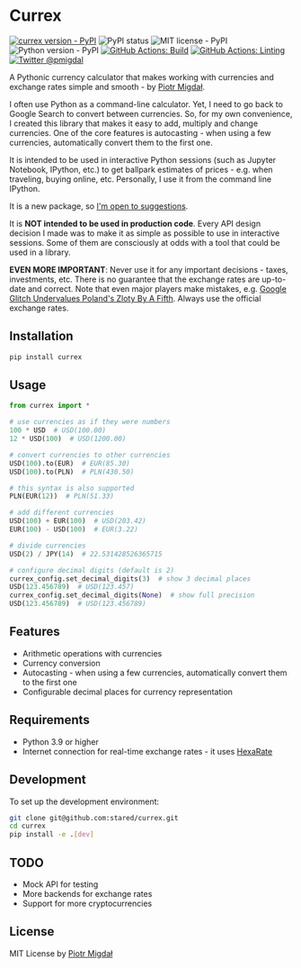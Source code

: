 # Currex

[![currex version - PyPI](https://img.shields.io/pypi/v/currex)](https://pypi.org/project/currex/)
![PyPI status](https://img.shields.io/pypi/status/currex.svg)
![MIT license - PyPI](https://img.shields.io/pypi/l/currex.svg)
![Python version - PyPI](https://img.shields.io/pypi/pyversions/currex.svg)
[![GitHub Actions: Build](https://img.shields.io/github/actions/workflow/status/stared/currex/test.yml?branch=main)](https://github.com/stared/currex/actions)
[![GitHub Actions: Linting](https://img.shields.io/github/actions/workflow/status/stared/currex/lint.yml?branch=main&label=linting)](https://github.com/stared/currex/actions)
[![Twitter @pmigdal](https://img.shields.io/twitter/follow/pmigdal)](https://twitter.com/pmigdal)

A Pythonic currency calculator that makes working with currencies and exchange rates simple and smooth - by [Piotr Migdał](https://p.migdal.pl/).

I often use Python as a command-line calculator. Yet, I need to go back to Google Search to convert between currencies. So, for my own convenience, I created this library that makes it easy to add, multiply and change currencies. One of the core features is autocasting - when using a few currencies, automatically convert them to the first one.

It is intended to be used in interactive Python sessions (such as Jupyter Notebook, IPython, etc.) to get ballpark estimates of prices - e.g. when traveling, buying online, etc. Personally, I use it from the command line IPython.

It is a new package, so [I'm open to suggestions](https://github.com/stared/currex/issues).

It is **NOT intended to be used in production code**. Every API design decision I made was to make it as simple as possible to use in interactive sessions. Some of them are consciously at odds with a tool that could be used in a library.

**EVEN MORE IMPORTANT**: Never use it for any important decisions - taxes, investments, etc. There is no guarantee that the exchange rates are up-to-date and correct. Note that even major players make mistakes, e.g. [Google Glitch Undervalues Poland's Zloty By A Fifth](https://www.barrons.com/news/google-glitch-undervalues-poland-s-zloty-by-a-fifth-b4d695e7). Always use the official exchange rates.

## Installation

```bash
pip install currex
```

## Usage

```python
from currex import *

# use currencies as if they were numbers
100 * USD  # USD(100.00)
12 * USD(100)  # USD(1200.00)

# convert currencies to other currencies
USD(100).to(EUR)  # EUR(85.30)
USD(100).to(PLN)  # PLN(430.50)

# this syntax is also supported
PLN(EUR(12))  # PLN(51.33)

# add different currencies
USD(100) + EUR(100)  # USD(203.42)
EUR(100) - USD(100)  # EUR(3.22)

# divide currencies
USD(2) / JPY(14)  # 22.531428526365715

# configure decimal digits (default is 2)
currex_config.set_decimal_digits(3)  # show 3 decimal places
USD(123.456789)  # USD(123.457)
currex_config.set_decimal_digits(None)  # show full precision
USD(123.456789)  # USD(123.456789)
```

## Features

- Arithmetic operations with currencies
- Currency conversion
- Autocasting - when using a few currencies, automatically convert them to the first one
- Configurable decimal places for currency representation

## Requirements

- Python 3.9 or higher
- Internet connection for real-time exchange rates - it uses [HexaRate](https://hexarate.paikama.co/)

## Development

To set up the development environment:

```bash
git clone git@github.com:stared/currex.git
cd currex
pip install -e .[dev]
```

## TODO

- Mock API for testing
- More backends for exchange rates
- Support for more cryptocurrencies

## License

MIT License by [Piotr Migdał](https://p.migdal.pl/)
